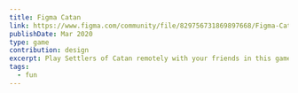 ```yaml
---
title: Figma Catan
link: https://www.figma.com/community/file/829756731869897668/Figma-Catan
publishDate: Mar 2020
type: game
contribution: design
excerpt: Play Settlers of Catan remotely with your friends in this game I made in Figma!
tags:
  - fun
---
```

